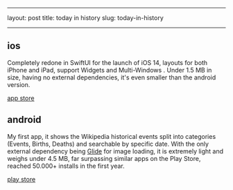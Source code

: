 
---
layout: post
title: today in history
slug: today-in-history

---

## ios

Completely redone in SwiftUI for the launch of iOS 14, layouts for both iPhone and iPad, support Widgets and Multi-Windows . Under 1.5 MB in size, having no external dependencies, it's even smaller than the android version.

[app store](https://apps.apple.com/us/app/id1443549588)

## android

My first app, it shows the Wikipedia historical events split into categories (Events, Births, Deaths) and searchable by specific date. With the only external dependency being [Glide](https://github.com/bumptech/glide) for image loading, it is extremely light and weighs under 4.5 MB, far surpassing similar apps on the Play Store, reached 50.000+ installs in the first year.

  

[play store](https://play.google.com/store/apps/details?id=com.imaginarymakings.todayinhistory)